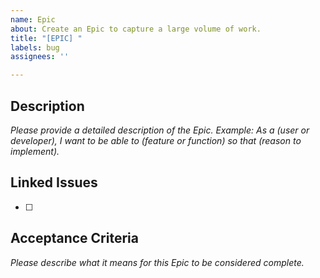 ```yaml
---
name: Epic
about: Create an Epic to capture a large volume of work.
title: "[EPIC] "
labels: bug
assignees: ''

---
```


## Description
_Please provide a detailed description of the Epic._
_Example: As a (user or developer), I want to be able to (feature or function) so that (reason to implement)._

## Linked Issues
- [ ]

## Acceptance Criteria
_Please describe what it means for this Epic to be considered complete._
